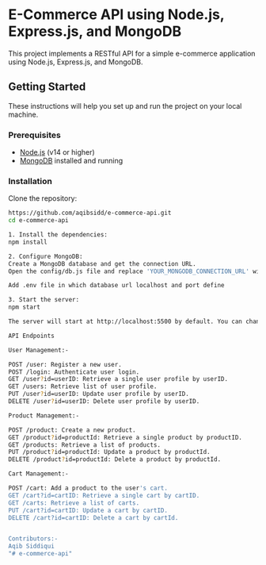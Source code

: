 # E-Commerce API using Node.js, Express.js, and MongoDB

This project implements a RESTful API for a simple e-commerce application using Node.js, Express.js, and MongoDB.

## Getting Started

These instructions will help you set up and run the project on your local machine.

### Prerequisites

- [Node.js](https://nodejs.org/) (v14 or higher)
- [MongoDB](https://www.mongodb.com/) installed and running

### Installation

   Clone the repository:

   ```bash
   https://github.com/aqibsidd/e-commerce-api.git
   cd e-commerce-api

   1. Install the dependencies:
   npm install

   2. Configure MongoDB:
   Create a MongoDB database and get the connection URL.
   Open the config/db.js file and replace 'YOUR_MONGODB_CONNECTION_URL' with your actual MongoDB connection URL.

   Add .env file in which database url localhost and port define
   
   3. Start the server:
   npm start

   The server will start at http://localhost:5500 by default. You can change the port in the app.js or .env file.

   API Endpoints

   User Management:-

   POST /user: Register a new user.
   POST /login: Authenticate user login.
   GET /user?id=userID: Retrieve a single user profile by userID.
   GET /users: Retrieve list of user profile.
   PUT /user?id=userID: Update user profile by userID.
   DELETE /user?id=userID: Delete user profile by userID.

   Product Management:-

   POST /product: Create a new product.
   GET /product?id=productId: Retrieve a single product by productID.
   GET /products: Retrieve a list of products.
   PUT /product?id=productId: Update a product by productId.
   DELETE /product?id=productId: Delete a product by productId.

   Cart Management:-

   POST /cart: Add a product to the user's cart.
   GET /cart?id=cartID: Retrieve a single cart by cartID.
   GET /carts: Retrieve a list of carts.
   PUT /cart?id=cartID: Update a cart by cartID.
   DELETE /cart?id=cartID: Delete a cart by cartId.


   Contributors:-
   Aqib Siddiqui
"# e-commerce-api" 
